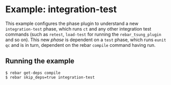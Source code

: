 # Example: integration-test

This example configures the phase plugin to understand a new `integration-test`
phase, which runs `ct` and any other integration test commands (such as `retest`,
`load-test` for running the `rebar_tsung_plugin` and so on). This new *phase* is
dependent on a `test` phase, which runs `eunit qc` and is in turn, dependent on
the rebar `compile` command having run.

## Running the example

    $ rebar get-deps compile
    $ rebar skip_deps=true integration-test

